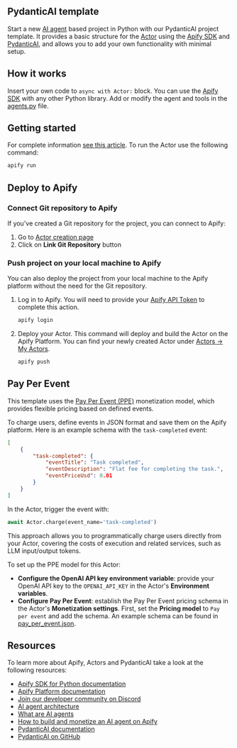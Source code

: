 <!-- This is an Apify template readme -->
## PydanticAI template

Start a new [AI agent](https://blog.apify.com/what-are-ai-agents/) based project in Python with our PydanticAI project template. It provides a basic structure for the [Actor](https://apify.com/actors) using the [Apify SDK](https://docs.apify.com/sdk/python/) and [PydanticAI](https://ai.pydantic.dev/), and allows you to add your own functionality with minimal setup.

## How it works

Insert your own code to `async with Actor:` block. You can use the [Apify SDK](https://docs.apify.com/sdk/python/) with any other Python library. Add or modify the agent and tools in the [agents.py](src/agents.py) file.

## Getting started

For complete information [see this article](https://docs.apify.com/platform/actors/development#build-actor-locally). To run the Actor use the following command:

```bash
apify run
```

## Deploy to Apify

### Connect Git repository to Apify

If you've created a Git repository for the project, you can connect to Apify:

1. Go to [Actor creation page](https://console.apify.com/actors/new)
2. Click on **Link Git Repository** button

### Push project on your local machine to Apify

You can also deploy the project from your local machine to the Apify platform without the need for the Git repository.

1. Log in to Apify. You will need to provide your [Apify API Token](https://console.apify.com/account/integrations) to complete this action.

    ```bash
    apify login
    ```

2. Deploy your Actor. This command will deploy and build the Actor on the Apify Platform. You can find your newly created Actor under [Actors -> My Actors](https://console.apify.com/actors?tab=my).

    ```bash
    apify push
    ```

## Pay Per Event

This template uses the [Pay Per Event (PPE)](https://docs.apify.com/platform/actors/publishing/monetize#pay-per-event-pricing-model) monetization model, which provides flexible pricing based on defined events.

To charge users, define events in JSON format and save them on the Apify platform. Here is an example schema with the `task-completed` event:

```json
[
    {
        "task-completed": {
            "eventTitle": "Task completed",
            "eventDescription": "Flat fee for completing the task.",
            "eventPriceUsd": 0.01
        }
    }
]
```

In the Actor, trigger the event with:

```python
await Actor.charge(event_name='task-completed')
```

This approach allows you to programmatically charge users directly from your Actor, covering the costs of execution and related services, such as LLM input/output tokens.

To set up the PPE model for this Actor:

- **Configure the OpenAI API key environment variable**: provide your OpenAI API key to the `OPENAI_API_KEY` in the Actor's **Environment variables**.
- **Configure Pay Per Event**: establish the Pay Per Event pricing schema in the Actor's **Monetization settings**. First, set the **Pricing model** to `Pay per event` and add the schema. An example schema can be found in [pay_per_event.json](.actor/pay_per_event.json).

## Resources

To learn more about Apify, Actors and PydanticAI take a look at the following resources:

- [Apify SDK for Python documentation](https://docs.apify.com/sdk/python)
- [Apify Platform documentation](https://docs.apify.com/platform)
- [Join our developer community on Discord](https://discord.com/invite/jyEM2PRvMU)
- [AI agent architecture](https://blog.apify.com/ai-agent-architecture)
- [What are AI agents](https://blog.apify.com/what-are-ai-agents/)
- [How to build and monetize an AI agent on Apify](https://blog.apify.com/how-to-build-an-ai-agent/)
- [PydanticAI documentation](https://ai.pydantic.dev/)
- [PydanticAI on GitHub](https://github.com/pydantic/pydantic-ai)
